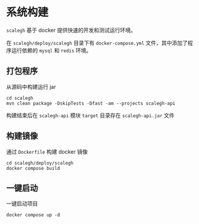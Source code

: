 # 系统构建

`scalegh` 基于 docker 提供快速的开发和测试运行环境。

在 `scalegh/deploy/scalegh` 目录下有 `docker-compose.yml` 文件，其中添加了程序运行依赖的 `mysql` 和 `redis` 环境。

## 打包程序

从源码中构建运行 jar

```shell
cd scalegh
mvn clean package -DskipTests -Dfast -am --projects scalegh-api 
```

构建结束后在 `scalegh-api` 模块 `target` 目录存在 `scalegh-api.jar` 文件

## 构建镜像

通过 `Dockerfile` 构建 docker 镜像

```shell
cd scalegh/deploy/scalegh
docker compose build
```

## 一键启动

一键启动项目

```shell
docker compose up -d
```

